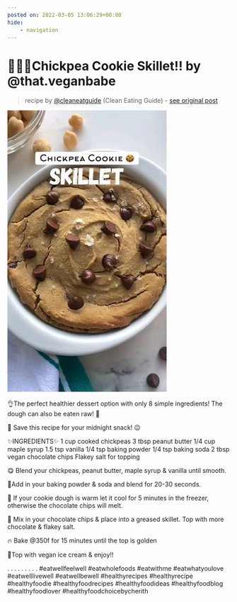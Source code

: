 ```yaml
---
posted on: 2022-03-05 13:06:29+00:00
hide:
    - navigation
---
```


# 🌱🍪🎉Chickpea Cookie Skillet!! by @that.veganbabe  

> recipe by [@cleaneatguide](https://www.instagram.com/cleaneatguide/) 
(Clean Eating Guide) - [see original post](https://instagram.com/p/CauSKiljUlA)

![](../img/cleaneatguide_05-03-2022_1303.png)


👌The perfect healthier dessert option with only 8 simple ingredients! The dough can also be eaten raw! 🤤 

🔖 Save this recipe for your midnight snack! 😉 

✨INGREDIENTS✨
1 cup cooked chickpeas
3 tbsp peanut butter
1/4 cup maple syrup
1.5 tsp vanilla
1/4 tsp baking powder
1/4 tsp baking soda
2 tbsp vegan chocolate chips
Flakey salt for topping 

😋 Blend your chickpeas, peanut butter, maple syrup & vanilla until smooth. 

💜Add in your baking powder & soda and blend for 20-30 seconds. 

🧊 If your cookie dough is warm let it cool for 5 minutes in the freezer, otherwise the chocolate chips will melt. 

🍫 Mix in your chocolate chips & place into a greased skillet. Top with more chocolate & flakey salt. 

🔥 Bake @350f for 15 minutes until the top is golden 

🍦Top with vegan ice cream & enjoy!!

.
.
.
.
.
.
.
.
.
\#eatwellfeelwell \#eatwholefoods \#eatwithme \#eatwhatyoulove \#eatwelllivewell \#eatwellbewell \#healthyrecipes \#healthyrecipe \#healthyfoodie \#healthyfoodrecipes \#healthyfoodideas \#healthyfoodblog \#healthyfoodlover \#healthyfoodchoicebycherith 